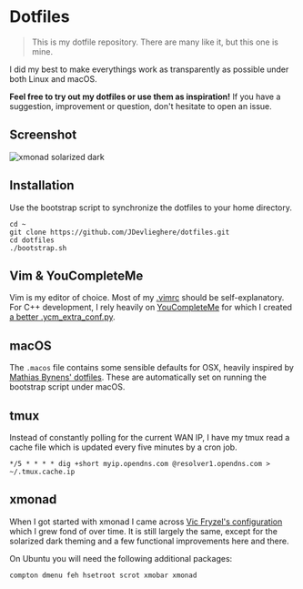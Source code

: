 # Dotfiles

> This is my dotfile repository. There are many like it, but this one is mine.

I did my best to make everythings work as transparently as possible under both
Linux and macOS.

**Feel free to try out my dotfiles or use them as inspiration!** If you have a
suggestion, improvement or question, don't hesitate to open an issue.

## Screenshot

![xmonad solarized dark](http://i.imgur.com/yYW8VRb.png)


## Installation

Use the bootstrap script to synchronize the dotfiles to your home directory.

```
cd ~
git clone https://github.com/JDevlieghere/dotfiles.git
cd dotfiles
./bootstrap.sh
```

## Vim & YouCompleteMe

Vim is my editor of choice. Most of my
[.vimrc](https://github.com/JDevlieghere/dotfiles/blob/master/.vimrc) should be
self-explanatory. For C++ development, I rely heavily on
[YouCompleteMe](https://github.com/Valloric/YouCompleteMe) for which I created
[a better
.ycm_extra_conf.py](https://jonasdevlieghere.com/a-better-youcompleteme-config/).

## macOS

The `.macos` file contains some sensible defaults for OSX, heavily inspired by
[Mathias Bynens'
dotfiles](https://github.com/mathiasbynens/dotfiles/blob/master/.osx). These
are automatically set on running the bootstrap script under macOS.

## tmux

Instead of constantly polling for the current WAN IP, I have my tmux read a
cache file which is updated every five minutes by a cron job.

```
*/5 * * * * dig +short myip.opendns.com @resolver1.opendns.com > ~/.tmux.cache.ip
```

## xmonad

When I got started with xmonad I came across [Vic Fryzel's
configuration](https://github.com/vicfryzel/xmonad-config) which I grew fond of
over time. It is still largely the same, except for the solarized dark theming
and a few functional improvements here and there.

On Ubuntu you will need the following additional packages:

```
compton dmenu feh hsetroot scrot xmobar xmonad
```
